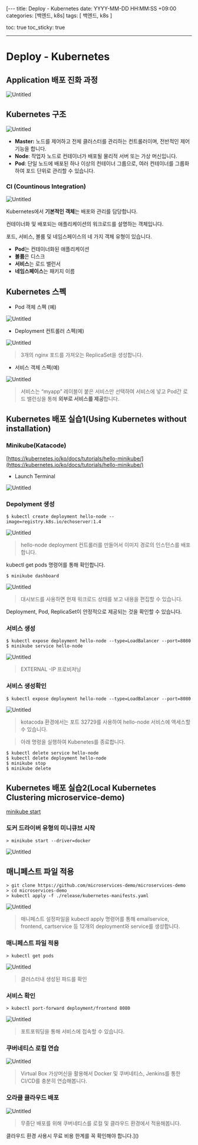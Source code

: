 [---
title: Deploy - Kubernetes
date: YYYY-MM-DD HH:MM:SS +09:00
categories: [백엔드, k8s]
tags:
  [
    백엔드,
	  k8s
  ]

toc: true
toc_sticky: true

---

# Deploy - Kubernetes

## Application 배포 진화 과정

![Untitled](/assets/img/2023-10-47/Untitled.png)

## Kubernetes 구조

![Untitled](/assets/img/2023-10-47/Untitled%201.png)

- **Master:** 노드를 제어하고 전체 클러스터를 관리하는 컨트롤러이며, 전반적인 제어기능을 합니다.
- **Node**: 작업자 노드로 컨테이너가 배포될 물리적 서버 또는 가상 머신입니다.
- **Pod**: 단일 노드에 배포된 하나 이상의 컨테이너 그룹으로, 여러 컨테이너를 그룹화하여 포드 단위로 관리할 수 있습니다.

### CI (Countinous Integration)

![Untitled](/assets/img/2023-10-47/Untitled%202.png)

Kubernetes에서 **기본적인 객체**는 배포와 관리를 담당합니다.

컨테이너화 및 배포되는 애플리케이션의 워크로드를 설명하는 객체입니다.

포드, 서비스, 볼륨 및 네임스페이스의 네 가지 객체 유형이 있습니다.

- **Pod**는 컨테이너화된 애플리케이션
- **볼륨**은 디스크
- **서비스**는 로드 밸런서
- **네임스페이스**는 패키지 이름

## Kubernetes 스펙

- Pod 객체 스펙 (예)

![Untitled](/assets/img/2023-10-47/Untitled%203.png)

- Deployment 컨트롤러 스펙(예)

![Untitled](/assets/img/2023-10-47/Untitled%204.png)

> 3개의 nginx 포드를 가져오는 ReplicaSet을 생성합니다.

- 서비스 객체 스펙(예)

![Untitled](/assets/img/2023-10-47/Untitled%205.png)

> 서비스는 “myapp” 레이블이 붙은 서비스만 선택하여 서비스에 넣고 Pod간 로드 밸런싱을 통해 **외부로 서비스를 제공**합니다.

## Kubernetes 배포 실습1(Using Kubernetes without installation)

### Minikube(Katacode)

[https://kubernetes.io/ko/docs/tutorials/hello-minikube/](https://kubernetes.io/ko/docs/tutorials/hello-minikube/)

- Launch Terminal

![Untitled](/assets/img/2023-10-47/Untitled%206.png)

### Depolyment 생성

```
$ kubectl create deployment hello-node --image=registry.k8s.io/echoserver:1.4
```

![Untitled](/assets/img/2023-10-47/Untitled%207.png)

> hello-node deployment 컨트롤러를 만들어서 이미지 경로의 인스턴스를 배포합니다.

kubectl get pods 명령어를 통해 확인합니다.

```
$ minikube dashboard
```

![Untitled](/assets/img/2023-10-47/Untitled%208.png)

> 대시보드를 사용하면 현재 워크로드 상태를 보고 내용을 편집할 수 있습니다.

Deployment, Pod, ReplicaSet이 안정적으로 제공되는 것을 확인할 수 있습니다.

### 서비스 생성

```
$ kubectl expose deployment hello-node --type=LoadBalancer --port=8080
$ minikube service hello-node
```

![Untitled](/assets/img/2023-10-47/Untitled%209.png)

> EXTERNAL -IP 프로비저닝

### 서비스 생성확인

```
$ kubectl expose deployment hello-node --type=LoadBalancer --port=8080
```

![Untitled](/assets/img/2023-10-47/Untitled%2010.png)

> kotacoda 환경에서는 포트 32729를 사용하여 hello-node 서비스에 액세스할 수 있습니다.

> 아래 명령을 실행하여 Kubenetes를 종료합니다.

```
$ kubectl delete service hello-node
$ kubectl delete deployment hello-node
$ minikube stop
$ minikube delete
```

## Kubernetes 배포 실습2(Local Kubernetes Clustering microservice-demo)

[minikube start](https://minikube.sigs.k8s.io/docs/start/)

### 도커 드라이버 유형의 미니큐브 시작

```
> minikube start --driver=docker
```

![Untitled](/assets/img/2023-10-47/Untitled%2011.png)

## 매니페스트 파일 적용

```
> git clone https://github.com/microservices-demo/microservices-demo
> cd microservices-demo
> kubectl apply -f ./release/kubernetes-manifests.yaml
```

![Untitled](/assets/img/2023-10-47/Untitled%2012.png)

> 매니페스트 설정파일을 kubectl apply 명령어를 통해 emailservice, frontend, cartservice 등 12개의 deployment와 service를 생성합니다.

### 매니페스트 파일 적용

```
> kubectl get pods
```

![Untitled](/assets/img/2023-10-47/Untitled%2013.png)

> 클러스터내 생성된 파드를 확인

### 서비스 확인

```
> kubectl port-forward deployment/frontend 8080
```

![Untitled](/assets/img/2023-10-47/Untitled%2014.png)

> 포트포워딩을 통해 서비스에 접속할 수 있습니다.

### 쿠버네티스 로컬 연습

![Untitled](/assets/img/2023-10-47/Untitled%2015.png)

> Virtual Box 가상머신을 활용해서 Docker 및 쿠버네티스, Jenkins를 통한 CI/CD를 충분히 연습해봅니다.

### 오라클 클라우드 배포

![Untitled](/assets/img/2023-10-47/Untitled%2016.png)

> 무중단 배포를 위해 쿠버네티스를 로컬 및 클라우드 환경에서 적용해봅니다.

클라우드 환경 사용시 무료 비용 한계를 꼭 확인해야 합니다.]()
